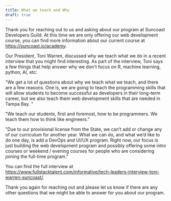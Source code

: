 ```yaml
---
title: What we teach and Why
draft: true
---
```


Thank you for reaching out to us and asking about our program at Suncoast Developers Guild. At this time we are only offering our web development course, you can find more information about our current course at https://suncoast.io/academy.

Our President, Toni Warren, discussed why we teach what we do in a recent interview that you might find interesting. As part of the interview, Toni says a few things that help answer why we don't focus on R, machine learning, python, AI, etc:

"We get a lot of questions about why we teach what we teach, and there are a few reasons. One is, we are going to teach the programming skills that will allow students to become successful as developers in their long-term career, but we also teach them web development skills that are needed in Tampa Bay. "

"We teach our students, first and foremost, how to be programmers. We teach them how to think like engineers."

"Due to our provisional license from the State, we can’t add or change any of our curriculum for another year. What we can do, and what we’d like to do one day, is add a DevOps and UI/UX program. Right now, our focus is just building the web development program and possibly offering some intro courses or weekend / evening courses for people who are considering joining the full-time program."

You can find the full interview at https://www.fullstacktalent.com/informative/tech-leaders-interview-toni-warren-suncoast/.

Thank you again for reaching out and please let us know if there are any other questions that we might be able to answer for you about our program.
